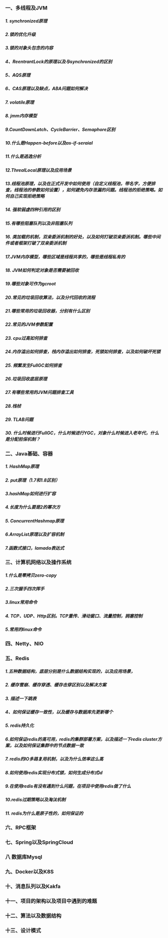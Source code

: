 ### 一、多线程及JVM



##### 1. synchronized原理

##### 2.锁的优化升级

##### 3.锁的对象头包含的内容

##### 4、ReentrantLock的原理以及与synchronized的区别

##### 5、AQS原理

##### 6、CAS原理以及缺点，ABA问题如何解决

##### 7. volatile原理

##### 8. jmm内存模型

##### 9.CountDownLatch、CycleBarrier、Semaphore区别

##### 10.什么是Happen-before以及as-if-seraial

##### 11.什么是逃逸分析

##### 12.ThrealLocal原理以及应用场景

##### 13.线程池原理，以及在正式开发中如何使用（自定义线程池，带名字，方便排查，线程池的参数如何设置），如何避免内存泄漏的问题。线程池的拒绝策略。如何自己实现拒绝策略

##### 14. 强软弱虚四种引用的区别

##### 15.有哪些阻塞队列以及非阻塞队列

##### 16. 类加载的机制，双亲委派机制的好处，以及如何打破双亲委派机制。哪些中间件或者框架打破了双亲委派机制

##### 17.JVM内存模型，哪些区域是线程共享的，哪些是线程私有的

##### 18. JVM如何判定对象是否需要被回收

##### 19.哪些对象可作为gcroot

##### 20.常见的垃圾回收算法，以及分代回收的流程

##### 21.哪些常用的垃圾回收器，分别有什么区别

##### 22.常见的JVM参数配置

##### 23. cpu过高如何排查

##### 24.内存溢出如何排查，栈内存溢出如何排查，死锁如何排查，以及如何破坏死锁

##### 25. 频繁发生FullGC如何排查

##### 26.垃圾回收底层原理

##### 27.有哪些常用的JVM问题排查工具

##### 28.栈桢

##### 29. TLAB问题

##### 30. 什么时候进行FullGC，什么时候进行YGC，对象什么时候进入老年代，什么是分配担保机制？





























### 二、Java基础、容器

##### 1. HashMap原理

##### 2. put原理（1.7和1.8区别）

##### 3.hashMap如何进行扩容

##### 4.长度为什么要是2的幂次方

##### 5. ConcurrentHashmap原理

##### 6.ArrayList原理以及扩容机制
##### 7.函数式接口，lamada表达式









### 三、计算机网络以及操作系统

##### 1.什么是零拷贝zero-copy

##### 2.三次握手四次挥手

##### 3.linux常用命令

##### 4. TCP、UDP、Http区别。TCP重传、滑动窗口、流量控制，拥塞控制

##### 5.常用的linux命令











### 四、Netty、NIO







### 五、Redis

##### 1.五种数据结构，底层分别是什么数据结构实现的，以及应用场景，

##### 2. 缓存雪崩、缓存穿透、缓存击穿区别以及解决方案

##### 3. 描述一下跳表

##### 4、如何保证缓存一致性，以及缓存与数据库先更新哪个

##### 5. redis持久化

##### 6.如何保证redis的高可用，redis的集群部署方案，以及描述一下redis cluster方案，以及如何保证集群中的节点数据一致

##### 7. redis的IO多路复用机制，以及为什么效率这么高

##### 8.如何使用redis实现分布式锁，如何生成分布式id

##### 9.在使用redis有没有遇到什么问题，在项目中使用redis做了什么

##### 10.redis过期策略以及淘汰机制

##### 11. redis为什么是原子性的，如何保证的







### 六、RPC框架











### 七、Spring以及SpringCloud











### 八 数据库Mysql















### 九、Docker以及K8S





### 十、消息队列以及Kakfa





### 十一、项目的架构以及项目中遇到的难题





### 十二、算法以及数据结构





### 十三、设计模式











